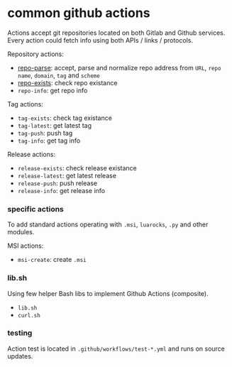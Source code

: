 # common github actions
Actions accept git repositories located on both Gitlab and Github services.
Every action could fetch info using both APIs / links / protocols.

Repository actions:
- [repo-parse](.github/actions/repo-parse/README.md): accept, parse and normalize repo address from `URL`, `repo name`, `domain`, `tag` and `scheme`
- [repo-exists](.github/actions/repo-exists/README.md): check repo existance
- `repo-info`: get repo info

Tag actions:
- `tag-exists`: check tag existance
- `tag-latest`: get latest tag
- `tag-push`: push tag
- `tag-info`: get tag info

Release actions:
- `release-exists`: check release existance
- `release-latest`: get latest release
- `release-push`: push release
- `release-info`: get release info

### specific actions
To add standard actions operating with `.msi`, `luarocks`, `.py` and other modules.

MSI actions:
- `msi-create`: create `.msi`

### lib.sh
Using few helper Bash libs to implement Github Actions (composite).
- `lib.sh` 
- `curl.sh`

### testing
Action test is located in `.github/workflows/test-*.yml` and runs on source updates.
